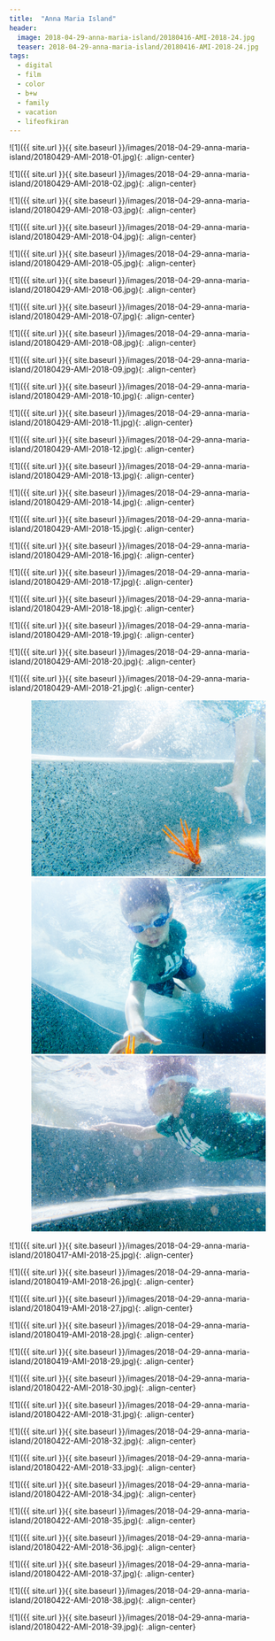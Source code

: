 ```yaml
---
title:  "Anna Maria Island"
header:
  image: 2018-04-29-anna-maria-island/20180416-AMI-2018-24.jpg
  teaser: 2018-04-29-anna-maria-island/20180416-AMI-2018-24.jpg
tags: 
  - digital
  - film
  - color
  - b+w
  - family
  - vacation
  - lifeofkiran
---
```


<p></p>
![1]({{ site.url }}{{ site.baseurl }}/images/2018-04-29-anna-maria-island/20180429-AMI-2018-01.jpg){: .align-center}
<figcaption> </figcaption>
<p></p>

<p></p>
![1]({{ site.url }}{{ site.baseurl }}/images/2018-04-29-anna-maria-island/20180429-AMI-2018-02.jpg){: .align-center}
<figcaption> </figcaption>
<p></p>

<p></p>
![1]({{ site.url }}{{ site.baseurl }}/images/2018-04-29-anna-maria-island/20180429-AMI-2018-03.jpg){: .align-center}
<figcaption> </figcaption>
<p></p>

<p></p>
![1]({{ site.url }}{{ site.baseurl }}/images/2018-04-29-anna-maria-island/20180429-AMI-2018-04.jpg){: .align-center}
<figcaption> </figcaption>
<p></p>

<p></p>
![1]({{ site.url }}{{ site.baseurl }}/images/2018-04-29-anna-maria-island/20180429-AMI-2018-05.jpg){: .align-center}
<figcaption> </figcaption>
<p></p>

<p></p>
![1]({{ site.url }}{{ site.baseurl }}/images/2018-04-29-anna-maria-island/20180429-AMI-2018-06.jpg){: .align-center}
<figcaption> </figcaption>
<p></p>

<p></p>
![1]({{ site.url }}{{ site.baseurl }}/images/2018-04-29-anna-maria-island/20180429-AMI-2018-07.jpg){: .align-center}
<figcaption> </figcaption>
<p></p>

<p></p>
![1]({{ site.url }}{{ site.baseurl }}/images/2018-04-29-anna-maria-island/20180429-AMI-2018-08.jpg){: .align-center}
<figcaption> </figcaption>
<p></p>

<p></p>
![1]({{ site.url }}{{ site.baseurl }}/images/2018-04-29-anna-maria-island/20180429-AMI-2018-09.jpg){: .align-center}
<figcaption> </figcaption>
<p></p>

<p></p>
![1]({{ site.url }}{{ site.baseurl }}/images/2018-04-29-anna-maria-island/20180429-AMI-2018-10.jpg){: .align-center}
<figcaption> </figcaption>
<p></p>

<p></p>
![1]({{ site.url }}{{ site.baseurl }}/images/2018-04-29-anna-maria-island/20180429-AMI-2018-11.jpg){: .align-center}
<figcaption> </figcaption>
<p></p>

<p></p>
![1]({{ site.url }}{{ site.baseurl }}/images/2018-04-29-anna-maria-island/20180429-AMI-2018-12.jpg){: .align-center}
<figcaption> </figcaption>
<p></p>

<p></p>
![1]({{ site.url }}{{ site.baseurl }}/images/2018-04-29-anna-maria-island/20180429-AMI-2018-13.jpg){: .align-center}
<figcaption> </figcaption>
<p></p>

<p></p>
![1]({{ site.url }}{{ site.baseurl }}/images/2018-04-29-anna-maria-island/20180429-AMI-2018-14.jpg){: .align-center}
<figcaption> </figcaption>
<p></p>

<p></p>
![1]({{ site.url }}{{ site.baseurl }}/images/2018-04-29-anna-maria-island/20180429-AMI-2018-15.jpg){: .align-center}
<figcaption> </figcaption>
<p></p>

<p></p>
![1]({{ site.url }}{{ site.baseurl }}/images/2018-04-29-anna-maria-island/20180429-AMI-2018-16.jpg){: .align-center}
<figcaption> </figcaption>
<p></p>

<p></p>
![1]({{ site.url }}{{ site.baseurl }}/images/2018-04-29-anna-maria-island/20180429-AMI-2018-17.jpg){: .align-center}
<figcaption> </figcaption>
<p></p>

<p></p>
![1]({{ site.url }}{{ site.baseurl }}/images/2018-04-29-anna-maria-island/20180429-AMI-2018-18.jpg){: .align-center}
<figcaption> </figcaption>
<p></p>

<p></p>
![1]({{ site.url }}{{ site.baseurl }}/images/2018-04-29-anna-maria-island/20180429-AMI-2018-19.jpg){: .align-center}
<figcaption> </figcaption>
<p></p>

<p></p>
![1]({{ site.url }}{{ site.baseurl }}/images/2018-04-29-anna-maria-island/20180429-AMI-2018-20.jpg){: .align-center}
<figcaption> </figcaption>
<p></p>

<p></p>
![1]({{ site.url }}{{ site.baseurl }}/images/2018-04-29-anna-maria-island/20180429-AMI-2018-21.jpg){: .align-center}
<figcaption> </figcaption>
<p></p>

<figure class="third">
<img src="/images/2018-04-29-anna-maria-island/20180416-AMI-2018-22.jpg">
<img src="/images/2018-04-29-anna-maria-island/20180416-AMI-2018-24.jpg">
<img src="/images/2018-04-29-anna-maria-island/20180416-AMI-2018-23.jpg">
</figure>

<p></p>
![1]({{ site.url }}{{ site.baseurl }}/images/2018-04-29-anna-maria-island/20180417-AMI-2018-25.jpg){: .align-center}
<figcaption> </figcaption>
<p></p>

<p></p>
![1]({{ site.url }}{{ site.baseurl }}/images/2018-04-29-anna-maria-island/20180419-AMI-2018-26.jpg){: .align-center}
<figcaption> </figcaption>
<p></p>

<p></p>
![1]({{ site.url }}{{ site.baseurl }}/images/2018-04-29-anna-maria-island/20180419-AMI-2018-27.jpg){: .align-center}
<figcaption> </figcaption>
<p></p>

<p></p>
![1]({{ site.url }}{{ site.baseurl }}/images/2018-04-29-anna-maria-island/20180419-AMI-2018-28.jpg){: .align-center}
<figcaption> </figcaption>
<p></p>

<p></p>
![1]({{ site.url }}{{ site.baseurl }}/images/2018-04-29-anna-maria-island/20180419-AMI-2018-29.jpg){: .align-center}
<figcaption> </figcaption>
<p></p>

<p></p>
![1]({{ site.url }}{{ site.baseurl }}/images/2018-04-29-anna-maria-island/20180422-AMI-2018-30.jpg){: .align-center}
<figcaption> </figcaption>
<p></p>

<p></p>
![1]({{ site.url }}{{ site.baseurl }}/images/2018-04-29-anna-maria-island/20180422-AMI-2018-31.jpg){: .align-center}
<figcaption> </figcaption>
<p></p>

<p></p>
![1]({{ site.url }}{{ site.baseurl }}/images/2018-04-29-anna-maria-island/20180422-AMI-2018-32.jpg){: .align-center}
<figcaption> </figcaption>
<p></p>

<p></p>
![1]({{ site.url }}{{ site.baseurl }}/images/2018-04-29-anna-maria-island/20180422-AMI-2018-33.jpg){: .align-center}
<figcaption> </figcaption>
<p></p>

<p></p>
![1]({{ site.url }}{{ site.baseurl }}/images/2018-04-29-anna-maria-island/20180422-AMI-2018-34.jpg){: .align-center}
<figcaption> </figcaption>
<p></p>

<p></p>
![1]({{ site.url }}{{ site.baseurl }}/images/2018-04-29-anna-maria-island/20180422-AMI-2018-35.jpg){: .align-center}
<figcaption> </figcaption>
<p></p>

<p></p>
![1]({{ site.url }}{{ site.baseurl }}/images/2018-04-29-anna-maria-island/20180422-AMI-2018-36.jpg){: .align-center}
<figcaption> </figcaption>
<p></p>

<p></p>
![1]({{ site.url }}{{ site.baseurl }}/images/2018-04-29-anna-maria-island/20180422-AMI-2018-37.jpg){: .align-center}
<figcaption> </figcaption>
<p></p>

<p></p>
![1]({{ site.url }}{{ site.baseurl }}/images/2018-04-29-anna-maria-island/20180422-AMI-2018-38.jpg){: .align-center}
<figcaption> </figcaption>
<p></p>

<p></p>
![1]({{ site.url }}{{ site.baseurl }}/images/2018-04-29-anna-maria-island/20180422-AMI-2018-39.jpg){: .align-center}
<figcaption> </figcaption>
<p></p>

